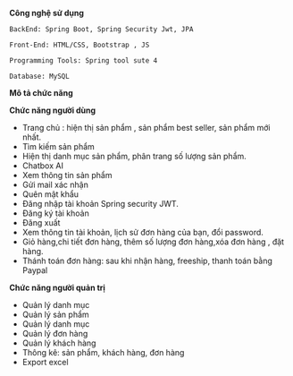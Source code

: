 **Công nghệ sử dụng**

	BackEnd: Spring Boot, Spring Security Jwt, JPA

	Front-End: HTML/CSS, Bootstrap , JS 
 
	Programming Tools: Spring tool sute 4

	Database: MySQL
 **Mô tả chức năng**
 
**Chức năng người dùng** 
 + Trang chủ : hiện thị sản phẩm , sản phẩm best seller, sản phẩm mới nhất.
 + Tìm kiếm sản phẩm 
 + Hiện thị danh mục sản phẩm, phân trang số lượng sản phẩm.
 + Chatbox AI
 + Xem thông tin sản phẩm
+ Gửi mail xác nhận 
+ Quên mật khẩu
 + Đăng nhập tài khoản Spring security JWT.
 + Đăng ký tài khoản
 + Đăng xuất
 + Xem thông tin tài khoản, lịch sử đơn hàng của bạn, đổi password.
 + Giỏ hàng,chi tiết đơn hàng, thêm số lượng đơn hàng,xóa đơn hàng , đặt hàng.
 + Thánh toán đơn hàng: sau khi nhận hàng, freeship, thanh toán bằng Paypal
 
  **Chức năng người quản trị**
	
 + Quản lý danh mục
 + Quản lý sản phẩm
 + Quản lý danh mục
 + Quản lý đơn hàng
 + Quản lý khách hàng
 + Thông kê: sản phẩm, khách hàng, đơn hàng
 + Export excel

